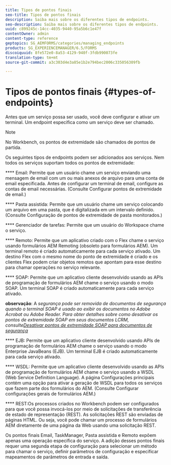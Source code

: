 ```yaml
---
title: Tipos de pontos finais
seo-title: Tipos de pontos finais
description: Saiba mais sobre os diferentes tipos de endpoints.
seo-description: Saiba mais sobre os diferentes tipos de endpoints.
uuid: c899245c-14cc-4035-9440-95a5b6c1e47f
contentOwner: admin
content-type: reference
geptopics: SG_AEMFORMS/categories/managing_endpoints
products: SG_EXPERIENCEMANAGER/6.5/FORMS
discoiquuid: 8fe572e0-8a53-4129-940f-3fdb990073fe
translation-type: tm+mt
source-git-commit: a3c303d4e3a85e1b2e794bec2006c335056309fb

---
```



# Tipos de pontos finais {#types-of-endpoints}

Antes que um serviço possa ser usado, você deve configurar e ativar um terminal. Um endpoint especifica como um serviço deve ser chamado.

>[!NOTE]
>
>No Workbench, os pontos de extremidade são chamados de pontos de partida.

Os seguintes tipos de endpoints podem ser adicionados aos serviços. Nem todos os serviços suportam todos os pontos de extremidade:

**** Email: Permite que um usuário chame um serviço enviando uma mensagem de email com um ou mais anexos de arquivo para uma conta de email especificada. Antes de configurar um terminal de email, configure as contas de email necessárias. (Consulte Configurar pontos de extremidade de email.)

**** Pasta assistida: Permite que um usuário chame um serviço colocando um arquivo em uma pasta, que é digitalizada em um intervalo definido. (Consulte Configuração de pontos de extremidade de pasta monitorados.)

**** Gerenciador de tarefas: Permite que um usuário do Workspace chame o serviço.

**** Remoto: Permite que um aplicativo criado com o Flex chame o serviço usando formulários AEM Remoting (obsoleto para formulários AEM). Um terminal remoto é criado automaticamente para cada serviço ativado. Um destino Flex com o mesmo nome do ponto de extremidade é criado e os clientes Flex podem criar objetos remotos que apontam para esse destino para chamar operações no serviço relevante.

**** SOAP: Permite que um aplicativo cliente desenvolvido usando as APIs de programação de formulários AEM chame o serviço usando o modo SOAP. Um terminal SOAP é criado automaticamente para cada serviço ativado.

**observação**: A *segurança pode ser removida de documentos de segurança quando o terminal SOAP é usado ao exibir os documentos no Adobe Acrobat ou Adobe Reader. Para obter detalhes sobre como desativar os pontos de extremidade SOAP em seus documentos LCRM, consulte[Desativar pontos de extremidade SOAP para documentos de segurança](/help/forms/using/admin-help/configuring-client-server-options.md#disable-soap-endpoints-for-document-security-documents)*

**** EJB: Permite que um aplicativo cliente desenvolvido usando APIs de programação de formulários AEM chame o serviço usando o modo Enterprise JavaBeans (EJB). Um terminal EJB é criado automaticamente para cada serviço ativado.

**** WSDL: Permite que um aplicativo cliente desenvolvido usando as APIs de programação de formulários AEM chame o serviço usando a WSDL (Web Service Definition Language). A página Configurações principais contém uma opção para ativar a geração de WSDL para todos os serviços que fazem parte dos formulários do AEM. (Consulte Configurar configurações gerais de formulários AEM.)

**** REST:Os processos criados no Workbench podem ser configurados para que você possa invocá-los por meio de solicitações de transferência de estado de representação (REST). As solicitações REST são enviadas de páginas HTML. Ou seja, você pode chamar um processo de formulários AEM diretamente de uma página da Web usando uma solicitação REST.

Os pontos finais Email, TaskManager, Pasta assistida e Remoto expõem apenas uma operação específica do serviço. A adição desses pontos finais requer uma segunda etapa de configuração para selecionar um método para chamar o serviço, definir parâmetros de configuração e especificar mapeamentos de parâmetros de entrada e saída.
